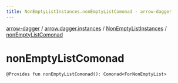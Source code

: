```yaml
---
title: NonEmptyListInstances.nonEmptyListComonad - arrow-dagger
---
```


[arrow-dagger](../../index.html) / [arrow.dagger.instances](../index.html) / [NonEmptyListInstances](index.html) / [nonEmptyListComonad](./non-empty-list-comonad.html)

# nonEmptyListComonad

`@Provides fun nonEmptyListComonad(): Comonad<ForNonEmptyList>`